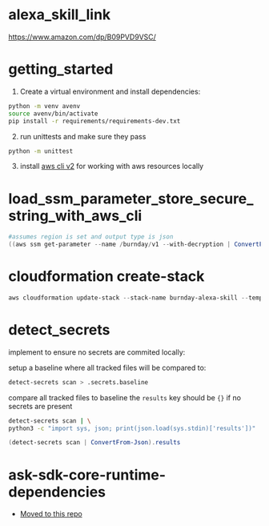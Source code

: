 # alexa_skill_link
https://www.amazon.com/dp/B09PVD9VSC/


# getting_started

1) Create a virtual environment and install dependencies:

```bash
python -m venv avenv
source avenv/bin/activate
pip install -r requirements/requirements-dev.txt
```

2) run unittests and make sure they pass

```bash
python -m unittest
```

3) install [aws cli v2](https://aws.amazon.com/cli/) for working with aws resources locally 

# load_ssm_parameter_store_secure_string_with_aws_cli
```powershell
#assumes region is set and output type is json
((aws ssm get-parameter --name /burnday/v1 --with-decryption | ConvertFrom-Json).Parameter.Value | ConvertFrom-Json)
```

# cloudformation create-stack

```powershell
aws cloudformation update-stack --stack-name burnday-alexa-skill --template-body file://templates/burnday_alexa_skill.template --tags Key=project,Value=burnday Key=prod,Value=yes Key=cloudformation_managed,Value=yes
```


# detect_secrets
implement to ensure no secrets are commited locally:

setup a baseline where all tracked files will be compared to:
```bash
detect-secrets scan > .secrets.baseline
```

compare all tracked files to baseline the ```results``` key should be ```{}``` if no secrets are present
```bash
detect-secrets scan | \
python3 -c "import sys, json; print(json.load(sys.stdin)['results'])"
```
```powershell
(detect-secrets scan | ConvertFrom-Json).results
```

# ask-sdk-core-runtime-dependencies
- [Moved to this repo](https://github.com/rrigato/tvratings)
